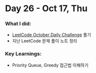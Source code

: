 # Day 26 - Oct 17, Thu

### What I did:
- [LeetCode October Daily Challenge](https://leetcode.com/problems/longest-happy-string?envType=daily-question&envId=2024-10-16) 풀기
- 지난 LeetCode 문제 풀이 노트 정리

### Key Learnings:
- Priority Queue, Greedy 접근법 이해하기
